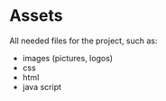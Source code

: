 # Assets

All needed files for the project, such as:

- images (pictures, logos)
- css 
- html 
- java script 
